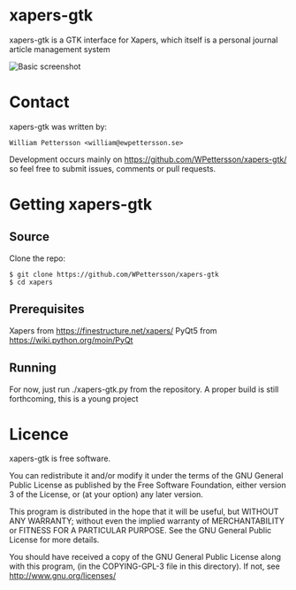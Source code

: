 xapers-gtk 
===================================================


xapers-gtk is a GTK interface for Xapers, which itself is a personal journal article management system


![Basic screenshot](/../screenshots/docs/screenshot.png?raw=true)

Contact
=======

xapers-gtk was written by:

    William Pettersson <william@ewpettersson.se>

Development occurs mainly on https://github.com/WPettersson/xapers-gtk/ so feel free to submit issues, comments or pull requests.


Getting xapers-gtk
==============

Source
------

Clone the repo:

    $ git clone https://github.com/WPettersson/xapers-gtk
    $ cd xapers

Prerequisites
-------------

Xapers from https://finestructure.net/xapers/
PyQt5 from https://wiki.python.org/moin/PyQt

Running
-------

For now, just run ./xapers-gtk.py from the repository. A proper build is still
forthcoming, this is a young project


Licence
=======

xapers-gtk is free software.

You can redistribute it and/or modify it under the terms of the GNU
General Public License as published by the Free Software Foundation,
either version 3 of the License, or (at your option) any later
version.

This program is distributed in the hope that it will be useful, but
WITHOUT ANY WARRANTY; without even the implied warranty of
MERCHANTABILITY or FITNESS FOR A PARTICULAR PURPOSE.  See the GNU
General Public License for more details.

You should have received a copy of the GNU General Public License
along with this program, (in the COPYING-GPL-3 file in this
directory). If not, see http://www.gnu.org/licenses/ 
